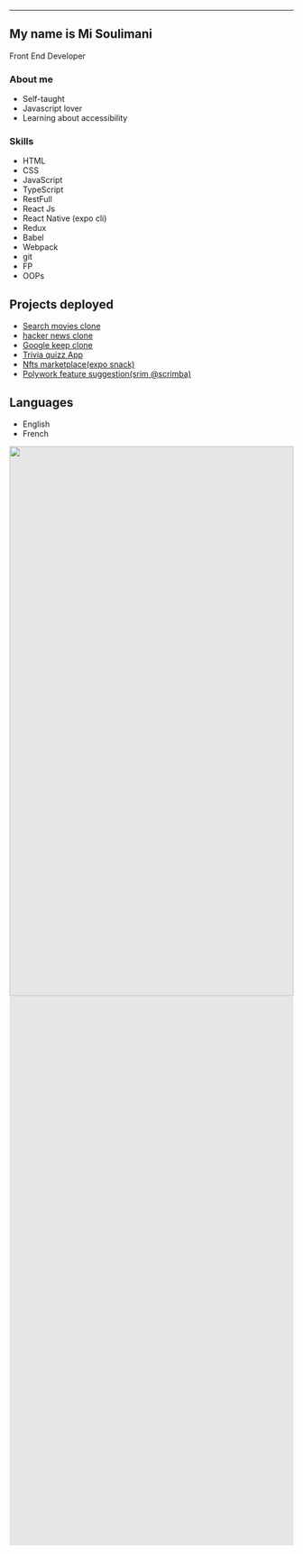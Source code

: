 <!--   ![](https://images.pexels.com/photos/1921326/pexels-photo-1921326.jpeg?auto=compress&cs=tinysrgb&w=600)  -->

  
  
 ----------------------------------------------------
 
My name is Mi Soulimani
-------------------
Front End Developer
 
### About me

*   Self-taught
*   Javascript lover
*   Learning about accessibility
 

### Skills

*   HTML
*   CSS
*   JavaScript
*   TypeScript
*   RestFull
*   React Js
*   React Native (expo cli)
*   Redux
*   Babel
*   Webpack
*   git
*   FP
*   OOPs
 
Projects deployed
-----------------

*   [Search movies clone](https://searchmoviezzz.netlify.app)
*   [hacker news clone](https://searchmoviezzz.netlify.app)
*   [Google keep clone](https://searchmoviezzz.netlify.app)
*   [Trivia quizz App](https://searchmoviezzz.netlify.app)
*   [Nfts marketplace(expo snack)](https://searchmoviezzz.netlify.app)
*   [Polywork feature suggestion(srim @scrimba)](https://searchmoviezzz.netlify.app)
 
Languages
---------

*   English
*   French

<img style="display: block;-webkit-user-select: none;margin: auto;cursor: zoom-in;background-color: hsl(0, 0%, 90%);transition: background-color 300ms;" src="https://camo.githubusercontent.com/4bdf138191151e9c30ebc96b80fc5dd6b93533560fc985655ad9fc8029f9fa88/68747470733a2f2f696d616765732e706578656c732e636f6d2f70686f746f732f313932313332362f706578656c732d70686f746f2d313932313332362e6a7065673f6175746f3d636f6d70726573732663733d74696e797372676226773d363030" width="100%" height="50%">
